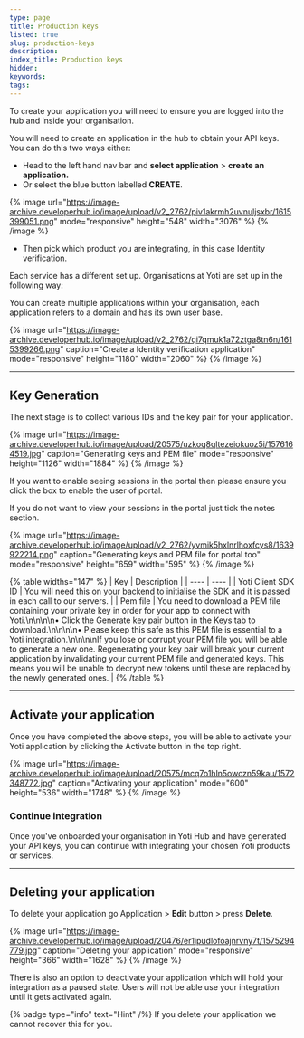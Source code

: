 ```yaml
---
type: page
title: Production keys
listed: true
slug: production-keys
description: 
index_title: Production keys
hidden: 
keywords: 
tags: 
---
```


To create your application you will need to ensure you are logged into the hub and inside your organisation.

You will need to create an application in the hub to obtain your API keys. You can do this two ways either:

- Head to the left hand nav bar and **select application** &gt; **create an application.**
- Or select the blue button labelled **CREATE**.

{% image url="https://image-archive.developerhub.io/image/upload/v2_2762/piv1akrmh2uvnuljsxbr/1615399051.png" mode="responsive" height="548" width="3076" %}
{% /image %}

- Then pick which product you are integrating, in this case Identity verification. 

Each service has a different set up. Organisations at Yoti are set up in the following way:

You can create multiple applications within your organisation, each application refers to a domain and has its own user base.

{% image url="https://image-archive.developerhub.io/image/upload/v2_2762/qi7qmuk1a72ztga8tn6n/1615399266.png" caption="Create a Identity verification application" mode="responsive" height="1180" width="2060" %}
{% /image %}

---

## Key Generation

The next stage is to collect various IDs and the key pair for your application.

{% image url="https://image-archive.developerhub.io/image/upload/20575/uzkoq8qltezeiokuoz5i/1576164519.jpg" caption="Generating keys and PEM file" mode="responsive" height="1126" width="1884" %}
{% /image %}

If you want to enable seeing sessions in the portal then please ensure you click the box to enable the user of portal.

If you do not want to view your sessions in the portal just tick the notes section.

{% image url="https://image-archive.developerhub.io/image/upload/v2_2762/yvmik5hxlnrlhoxfcys8/1639922214.png" caption="Generating keys and PEM file for portal too" mode="responsive" height="659" width="595" %}
{% /image %}

{% table widths="147" %}
| Key | Description | 
| ---- | ---- | 
| Yoti Client SDK ID | You will need this on your backend to initialise the SDK and it is passed in each call to our servers. | 
| Pem file | You need to download a PEM file containing your private key in order for your app to connect with Yoti.\n\n\n\n• Click the Generate key pair button in the Keys tab to download.\n\n\n\n• Please keep this safe as this PEM file is essential to a Yoti integration.\n\n\n\nIf you lose or corrupt your PEM file you will be able to generate a new one. Regenerating your key pair will break your current application by invalidating your current PEM file and generated keys. This means you will be unable to decrypt new tokens until these are replaced by the newly generated ones. | 
{% /table %}

---

## Activate your application

Once you have completed the above steps, you will be able to activate your Yoti application by clicking the Activate button in the top right.

{% image url="https://image-archive.developerhub.io/image/upload/20575/mcq7o1hln5owczn59kau/1572348772.jpg" caption="Activating your application" mode="600" height="536" width="1748" %}
{% /image %}

### Continue integration

Once you've onboarded your organisation in Yoti Hub and have generated your API keys, you can continue with integrating your chosen Yoti products or services.

---

## Deleting your application

To delete your application go Application &gt; **Edit** button &gt; press **Delete**. 

{% image url="https://image-archive.developerhub.io/image/upload/20476/er1ipudlofoajnrvny7t/1575294779.jpg" caption="Deleting your application" mode="responsive" height="366" width="1628" %}
{% /image %}

There is also an option to deactivate your application which will hold your integration as a paused state. Users will not be able use your integration until it gets activated again.

{% badge type="info" text="Hint" /%} If you delete your application we cannot recover this for you.